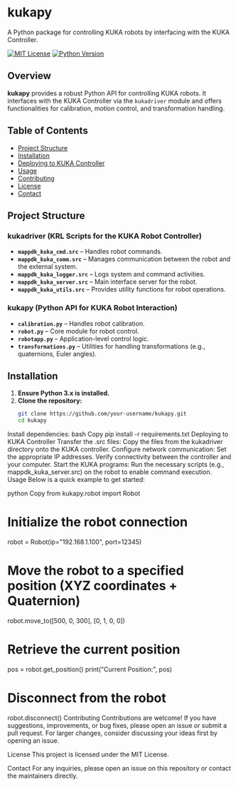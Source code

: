 # kukapy

A Python package for controlling KUKA robots by interfacing with the KUKA Controller.

[![MIT License](https://img.shields.io/badge/License-MIT-yellow.svg)](LICENSE)
[![Python Version](https://img.shields.io/badge/Python-3.x-blue.svg)](https://www.python.org/downloads/)

## Overview

**kukapy** provides a robust Python API for controlling KUKA robots. It interfaces with the KUKA Controller via the `kukadriver` module and offers functionalities for calibration, motion control, and transformation handling.

## Table of Contents

- [Project Structure](#project-structure)
- [Installation](#installation)
- [Deploying to KUKA Controller](#deploying-to-kuka-controller)
- [Usage](#usage)
- [Contributing](#contributing)
- [License](#license)
- [Contact](#contact)

## Project Structure

### kukadriver (KRL Scripts for the KUKA Robot Controller)
- **`mappdk_kuka_cmd.src`** – Handles robot commands.
- **`mappdk_kuka_comm.src`** – Manages communication between the robot and the external system.
- **`mappdk_kuka_logger.src`** – Logs system and command activities.
- **`mappdk_kuka_server.src`** – Main interface server for the robot.
- **`mappdk_kuka_utils.src`** – Provides utility functions for robot operations.

### kukapy (Python API for KUKA Robot Interaction)
- **`calibration.py`** – Handles robot calibration.
- **`robot.py`** – Core module for robot control.
- **`robotapp.py`** – Application-level control logic.
- **`transformations.py`** – Utilities for handling transformations (e.g., quaternions, Euler angles).

## Installation

1. **Ensure Python 3.x is installed.**
2. **Clone the repository:**
   ```bash
   git clone https://github.com/your-username/kukapy.git
   cd kukapy
Install dependencies:
bash
Copy
pip install -r requirements.txt
Deploying to KUKA Controller
Transfer the .src files:
Copy the files from the kukadriver directory onto the KUKA controller.
Configure network communication:
Set the appropriate IP addresses.
Verify connectivity between the controller and your computer.
Start the KUKA programs:
Run the necessary scripts (e.g., mappdk_kuka_server.src) on the robot to enable command execution.
Usage
Below is a quick example to get started:

python
Copy
from kukapy.robot import Robot

# Initialize the robot connection
robot = Robot(ip="192.168.1.100", port=12345)

# Move the robot to a specified position (XYZ coordinates + Quaternion)
robot.move_to([500, 0, 300], [0, 1, 0, 0])

# Retrieve the current position
pos = robot.get_position()
print("Current Position:", pos)

# Disconnect from the robot
robot.disconnect()
Contributing
Contributions are welcome! If you have suggestions, improvements, or bug fixes, please open an issue or submit a pull request. For larger changes, consider discussing your ideas first by opening an issue.

License
This project is licensed under the MIT License.

Contact
For any inquiries, please open an issue on this repository or contact the maintainers directly.
